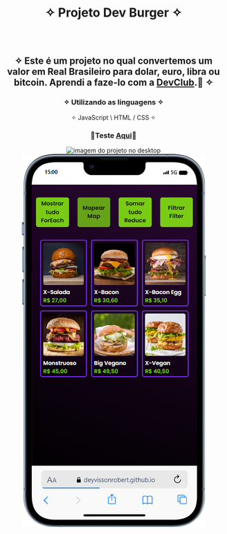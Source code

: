 <div align="center">
  
# ✧ Projeto Dev Burger ✧
<br> <br>

## ✧ Este é um projeto no qual convertemos um valor em Real Brasileiro para dolar, euro, libra ou bitcoin. Aprendi a faze-lo com a <a href="https://rodolfomori.com.br/devclub/" target="_blank">DevClub</a>.🚀 ✧

### ✧ Utilizando as linguagens ✧
✧ JavaScript \ HTML / CSS ✧
### <p>👾Teste <a href="https://deyvissonrobert.github.io/Projeto-7-Dev-Burger/" target="_blank">Aqui</a>👾</p>
  </div>

<div align="center" display="inline-block">
<img  alt="imagem do projeto no desktop" src="https://github.com/DeyvissonRobert/Projeto-7-Dev-Burger/blob/main/img/DevBurger%20pc.gif">
<img alt="imagem do projeto no mobile" src="https://github.com/DeyvissonRobert/Projeto-7-Dev-Burger/blob/main/img/DevBurger%20mobile.png">
</div>
